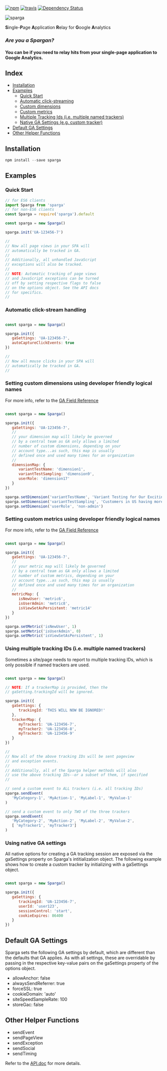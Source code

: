 <br />

[![npm](http://img.shields.io/npm/v/sparga.svg)](https://www.npmjs.org/package/sparga)
[![travis](https://travis-ci.org/rollercodester/sparga.svg?branch=master)](https://travis-ci.org/rollercodester/sparga)
[![Dependency Status](https://david-dm.org/rollercodester/sparga.svg)](https://david-dm.org/rollercodester/sparga)

![sparga](https://user-images.githubusercontent.com/1450389/30691215-e68697de-9e7b-11e7-8d7c-a7a6e7c4d34c.jpg)

**S**ingle-**P**age **A**pplication **R**elay for **G**oogle **A**nalytics

### *Are you a Spargan?*

#### You can be if you need to relay hits from your single-page application to Google Analytics.

## Index

* [Installation](#installation)
* [Examples](#examples)
   * [Quick Start](#example1)
   * [Automatic click-streaming](#example2)
   * [Custom dimensions](#example3)
   * [Custom metrics](#example4)
   * [Multiple Tracking Ids (i.e. multiple named trackers)](#example5)
   * [Native GA Settings (e.g. custom tracker)](#example6)
* [Default GA Settings](#defaultGaSettings)
* [Other Helper Functions](#otherHelperFunctions)

<a name="installation"></a>
## Installation
```javascript
npm install --save sparga
```

<a name="examples"></a>
## Examples

<a name="example1"></a>
### Quick Start

```javascript
// for ES6 clients
import Sparga from 'sparga'
// for non-ES6 clients
const Sparga = require('sparga').default

const sparga = new Sparga()

sparga.init('UA-123456-7')

//
// Now all page views in your SPA will
// automatically be tracked in GA.
//
// Additionally, all unhandled JavaScript
// exceptions will also be tracked.
//
// NOTE: Automatic tracking of page views
// and JavaScript exceptions can be turned
// off by setting respective flags to false
// on the options object. See the API docs
// for specifics.
//
```

<a name="example2"></a>
### Automatic click-stream handling

```javascript

const sparga = new Sparga()

sparga.init({
   gaSettings: 'UA-123456-7',
   autoCaptureClickEvents: true
})

//
// Now all mouse clicks in your SPA will
// automatically be tracked in GA.
//
```

<a name="example3"></a>
### Setting custom dimensions using developer friendly logical names

For more info, refer to the [GA Field Reference](https://developers.google.com/analytics/devguides/collection/analyticsjs/field-reference#customs)

```javascript

const sparga = new Sparga()

sparga.init({
   gaSettings: 'UA-123456-7',
   //
   // your dimension map will likely be governed
   // by a central team as GA only allows a limited
   // number of custom dimensions, depending on your
   // account type...as such, this map is usually
   // defined once and used many times for an organization
   //
   dimensionMap: {
      variantTestName: 'dimension1',
      variantTestSampling: 'dimension9',
      userRole: 'dimension17'
   }
})

sparga.setDimension('variantTestName', 'Variant Testing for Our Exciting New Feature')
sparga.setDimension('variantTestSampling', 'Customers in US having more than 100 users.')
sparga.setDimension('userRole', 'non-admin')
```

<a name="example4"></a>
### Setting custom metrics using developer friendly logical names

For more info, refer to the [GA Field Reference](https://developers.google.com/analytics/devguides/collection/analyticsjs/field-reference#customs)

```javascript

const sparga = new Sparga()

sparga.init({
   gaSettings: 'UA-123456-7',
   //
   // your metric map will likely be governed
   // by a central team as GA only allows a limited
   // number of custom metrics, depending on your
   // account type...as such, this map is usually
   // defined once and used many times for an organization
   //
   metricMap: {
      isNewUser: 'metric6',
      isUserAdmin: 'metric8',
      isViewSetAsPersistent: 'metric14'
   }
})

sparga.setMetric('isNewUser', 1)
sparga.setMetric('isUserAdmin', 0)
sparga.setMetric('isViewSetAsPersistent', 1)
```

<a name="example5"></a>
### Using multiple tracking IDs (i.e. multiple named trackers)

Sometimes a site/page needs to report to multiple tracking IDs, which is only possible if named trackers are used.

```javascript

const sparga = new Sparga()

// NOTE: If a trackerMap is provided, then the
// gaSetting.trackingId will be ignored.

sparga.init({
   gaSettings: {
      trackingId: 'THIS WILL NOW BE IGNORED!'
   },
   trackerMap: {
      myTracker1: 'UA-123456-7',
      myTracker2: 'UA-123456-8',
      myTracker3: 'UA-123456-9'
   }
})

//
// Now all of the above tracking IDs will be sent pageview
// and exception events.
//
// Additionally, all of the Sparga helper methods will also
// use the above tracking IDs--or a subset of them, if specified
//

// send a custom event to ALL trackers (i.e. all tracking IDs)
sparga.sendEvent(
   'MyCategory-1', 'MyAction-1', 'MyLabel-1', 'MyValue-1'
)

// send a custom event to only TWO of the three trackers
sparga.sendEvent(
   'MyCategory-2', 'MyAction-2', 'MyLabel-2', 'MyValue-2',
   [ 'myTracker1', 'myTracker3']
)

```

<a name="example6"></a>
### Using native GA settings

All native options for creating a GA tracking session are exposed via the gaSettings property on Sparga's intitialization object. The following example shows how to create a custom tracker by initializing with a gaSettings object.

```javascript

const sparga = new Sparga()

sparga.init({
   gaSettings: {
      trackingId: 'UA-123456-7',
      userId: 'user123',
      sessionControl: 'start',
      cookieExpires: 86400
   }
})

```

<a name="defaultGaSettings"></a>
## Default GA Settings

Sparga sets the following GA settings by default, which are different than the defaults that GA applies. As with all settings, these are overridable by passing in the respective key-value pairs on the gaSettings property of the options object.

* allowAnchor: false
* alwaysSendReferrer: true
* forceSSL: true
* cookieDomain: 'auto'
* siteSpeedSampleRate: 100
* storeGac: false


<a name="otherHelperFunctions"></a>
## Other Helper Functions

* sendEvent
* sendPageView
* sendException
* sendSocial
* sendTiming

Refer to the [API.doc](https://github.com/rollercodester/sparga/blob/master/API.md) for more details.